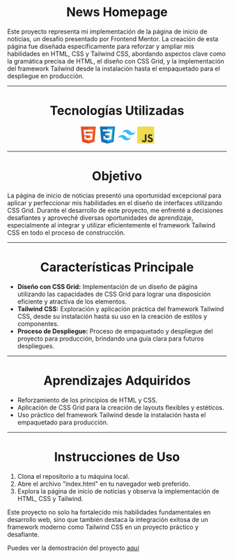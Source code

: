 <h1 align="center">News Homepage</h1>
<p>Este proyecto representa mi implementación de la página de inicio de noticias, un desafío presentado por Frontend Mentor. La creación de esta página fue diseñada específicamente para reforzar y ampliar mis habilidades en HTML, CSS y Tailwind CSS, abordando aspectos clave como la gramática precisa de HTML, el diseño con CSS Grid, y la implementación del framework Tailwind desde la instalación hasta el empaquetado para el despliegue en producción.</p>
<hr>
<h1 align="center">Tecnologías Utilizadas</h1>
<div align="center">
  <img src="https://github.com/devicons/devicon/blob/master/icons/html5/html5-original.svg" alt="HTML5" title="HTML5" width="40px">
  <img src="https://github.com/devicons/devicon/blob/master/icons/css3/css3-original.svg" alt="CSS3" title="CSS3" width="40px">
  <img src="https://github.com/devicons/devicon/blob/master/icons/tailwindcss/tailwindcss-plain.svg" alt="Tailwindcss" title="Tailwindcss" width="40px">
  <img src="https://github.com/devicons/devicon/blob/master/icons/javascript/javascript-original.svg" alt="Javascript" title="Javascript" width="40px">
</div>
<hr>
<h1 align="center">Objetivo</h1>
<p>La página de inicio de noticias presentó una oportunidad excepcional para aplicar y perfeccionar mis habilidades en el diseño de interfaces utilizando CSS Grid. Durante el desarrollo de este proyecto, me enfrenté a decisiones desafiantes y aproveché diversas oportunidades de aprendizaje, especialmente al integrar y utilizar eficientemente el framework Tailwind CSS en todo el proceso de construcción.</p>
<hr>
<h1 align="center">Características Principale</h1>
<ul>
  <li><b>Diseño con CSS Grid:</b> Implementación de un diseño de página utilizando las capacidades de CSS Grid para lograr una disposición eficiente y atractiva de los elementos.</li>
  <li><b>Tailwind CSS:</b> Exploración y aplicación práctica del framework Tailwind CSS, desde su instalación hasta su uso en la creación de estilos y componentes.</li>
  <li><b>Proceso de Despliegue:</b> Proceso de empaquetado y despliegue del proyecto para producción, brindando una guía clara para futuros despliegues.</li>
</ul>
<hr>
<h1 align="center">Aprendizajes Adquiridos</h1>
<ul>
  <li>Reforzamiento de los principios de HTML y CSS.</li>
  <li>Aplicación de CSS Grid para la creación de layouts flexibles y estéticos.</li>
  <li>Uso práctico del framework Tailwind desde la instalación hasta el empaquetado para producción.</li>
</ul>
<hr>
<h1 align="center">Instrucciones de Uso</h1>
<ol>
  <li>Clona el repositorio a tu máquina local.</li>
  <li>Abre el archivo "index.html" en tu navegador web preferido.</li>
  <li>Explora la página de inicio de noticias y observa la implementación de HTML, CSS y Tailwind.</li>
</ol>
<p>Este proyecto no solo ha fortalecido mis habilidades fundamentales en desarrollo web, sino que también destaca la integración exitosa de un framework moderno como Tailwind CSS en un proyecto práctico y desafiante.</p>
<p>Puedes ver la demostración del proyecto <a href="https://jordanmedinaortiz.github.io/NewsHomepage/">aquí</a></p>
